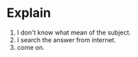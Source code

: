 # Explain
1. I don't know  what mean of the subject.
2. I search the answer from internet.
3. come on. 